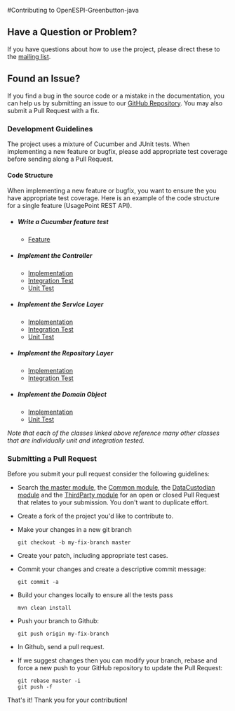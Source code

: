 #Contributing to OpenESPI-Greenbutton-java


## Have a Question or Problem?

If you have questions about how to use the project, please direct these to the [mailing list][groups].

## Found an Issue?
If you find a bug in the source code or a mistake in the documentation, you can help us by
submitting an issue to our [GitHub Repository][github]. You may also submit a Pull Request with a fix.

### Development Guidelines
The project uses a mixture of Cucumber and JUnit tests. When implementing a new feature or bugfix, please add appropriate test coverage before sending along a Pull Request.

#### Code Structure
When implementing a new feature or bugfix, you want to ensure the you have appropriate test coverage. Here is an example of the code structure for a single feature (UsagePoint REST API).

*  ##### Write a Cucumber feature test
    * [Feature](https://github.com/energyos/OpenESPI-DataCustodian-java/blob/master/src/test/resources/features/API.feature)
* ##### Implement the Controller
    * [Implementation](https://github.com/energyos/OpenESPI-DataCustodian-java/blob/master/src/main/java/org/energyos/espi/datacustodian/web/api/UsagePointRESTController.java)
    * [Integration Test](https://github.com/energyos/OpenESPI-DataCustodian-java/blob/master/src/test/java/org/energyos/espi/datacustodian/integration/api/UsagePointRESTTests.java)
	* [Unit Test](https://github.com/energyos/OpenESPI-DataCustodian-java/blob/master/src/test/java/org/energyos/espi/datacustodian/web/api/UsagePointRESTControllerTests.java)
* ##### Implement the Service Layer
	* [Implementation](https://github.com/energyos/OpenESPI-Common-java/blob/master/src/main/java/org/energyos/espi/common/service/impl/UsagePointServiceImpl.java)
	* [Integration Test](https://github.com/energyos/OpenESPI-Common-java/blob/master/src/test/java/org/energyos/espi/common/integration/service/UsagePointServiceTests.java)
	* [Unit Test](https://github.com/energyos/OpenESPI-DataCustodian-java/blob/master/src/test/java/org/energyos/espi/datacustodian/service/impl/UsagePointServiceImplTests.java)
* ##### Implement the Repository Layer
	* [Implementation](https://github.com/energyos/OpenESPI-Common-java/blob/master/src/main/java/org/energyos/espi/common/repositories/jpa/UsagePointRepositoryImpl.java)	 
	* [Integration Test](https://github.com/energyos/OpenESPI-Common-java/blob/master/src/test/java/org/energyos/espi/common/repositories/jpa/UsagePointRepositoryImplTests.java)
* ##### Implement the Domain Object
	* [Implementation](https://github.com/energyos/OpenESPI-Common-java/blob/master/src/main/java/org/energyos/espi/common/domain/UsagePoint.java)
	* [Unit Test](https://github.com/energyos/OpenESPI-Common-java/blob/master/src/test/java/org/energyos/espi/common/domain/UsagePointTests.java)
	
*Note that each of the classes linked above reference many other classes that are individually unit and integration tested.*


### Submitting a Pull Request
Before you submit your pull request consider the following guidelines:

* Search [the master module](https://github.com/energyos/OpenESPI-Greenbutton-java/pulls), the [Common module](https://github.com/energyos/OpenESPI-Common-java/pulls), the [DataCustodian module](https://github.com/energyos/OpenESPI-DataCustodian-java/pulls) and the [ThirdParty module](https://github.com/energyos/OpenESPI-ThirdParty-java/pulls) for an open or closed Pull Request
  that relates to your submission. You don't want to duplicate effort.
* Create a fork of the project you'd like to contribute to.
* Make your changes in a new git branch

     ```shell
     git checkout -b my-fix-branch master
     ```

* Create your patch, including appropriate test cases.
* Commit your changes and create a descriptive commit message:

     ```shell
     git commit -a
     ```

* Build your changes locally to ensure all the tests pass

    ```shell
    mvn clean install
    ```

* Push your branch to Github:

    ```shell
    git push origin my-fix-branch
    ```

* In Github, send a pull request.
* If we suggest changes then you can modify your branch, rebase and force a new push to your GitHub repository to update the Pull Request:

    ```shell
    git rebase master -i
    git push -f
    ```

That's it! Thank you for your contribution!

[github]: https://github.com/energyos/OpenESPI-Greenbutton-java
[list]: https://groups.google.com/forum/?fromgroups#!forum/angular
[groups]: https://groups.google.com/forum/?fromgroups#!forum/angular
[greenbutton-dev]: mailto:greenbutton-dev@googlegroups.com
[commit-message-format]: https://docs.google.com/document/d/1QrDFcIiPjSLDn3EL15IJygNPiHORgU1_OOAqWjiDU5Y/edit#
[pivotal-tracker]: https://www.pivotaltracker.com/projects/884994